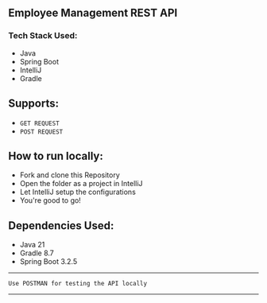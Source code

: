 ## Employee Management REST API
### Tech Stack Used:
- Java
- Spring Boot
- IntelliJ
- Gradle

## Supports:
- `GET REQUEST`
- `POST REQUEST`

## How to run locally:
- Fork and clone this Repository
- Open the folder as a project in IntelliJ
- Let IntelliJ setup the configurations
- You're good to go!

## Dependencies Used:
- Java 21
- Gradle 8.7
- Spring Boot 3.2.5

<hr/>

```
Use POSTMAN for testing the API locally
```

<hr/>
